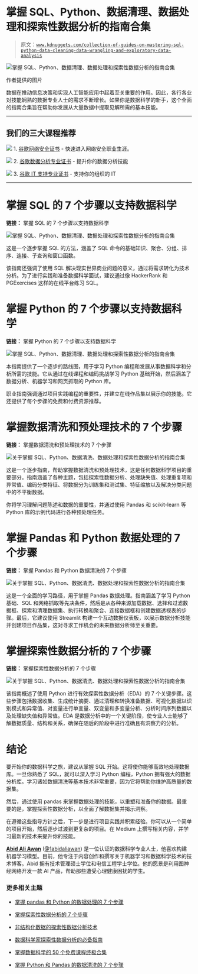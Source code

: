 # 掌握 SQL、Python、数据清理、数据处理和探索性数据分析的指南合集

> 原文：[`www.kdnuggets.com/collection-of-guides-on-mastering-sql-python-data-cleaning-data-wrangling-and-exploratory-data-analysis`](https://www.kdnuggets.com/collection-of-guides-on-mastering-sql-python-data-cleaning-data-wrangling-and-exploratory-data-analysis)

![掌握 SQL、Python、数据清理、数据处理和探索性数据分析的指南合集](img/ca06e8cd836e5c1c8718a5f6f2c286a7.png)

作者提供的图片

数据在推动信息决策和实现人工智能应用中起着至关重要的作用。因此，各行各业对技能娴熟的数据专业人士的需求不断增长。如果你是数据科学的新手，这个全面的指南合集旨在帮助你发展从大量数据中提取见解所需的基本技能。

* * *

## 我们的三大课程推荐

![](img/0244c01ba9267c002ef39d4907e0b8fb.png) 1\. [谷歌网络安全证书](https://www.kdnuggets.com/google-cybersecurity) - 快速进入网络安全职业生涯。

![](img/e225c49c3c91745821c8c0368bf04711.png) 2\. [谷歌数据分析专业证书](https://www.kdnuggets.com/google-data-analytics) - 提升你的数据分析技能

![](img/0244c01ba9267c002ef39d4907e0b8fb.png) 3\. [谷歌 IT 支持专业证书](https://www.kdnuggets.com/google-itsupport) - 支持你的组织的 IT

* * *

# 掌握 SQL 的 7 个步骤以支持数据科学

**链接：** 掌握 SQL 的 7 个步骤以支持数据科学

![掌握 SQL、Python、数据清理、数据处理和探索性数据分析的指南合集](img/415c73aea78b626405e1f56211fe5882.png)

这是一个逐步掌握 SQL 的方法，涵盖了 SQL 命令的基础知识、聚合、分组、排序、连接、子查询和窗口函数。

该指南还强调了使用 SQL 解决现实世界商业问题的意义，通过将需求转化为技术分析。为了进行实践和准备数据科学面试，建议通过像 HackerRank 和 PGExercises 这样的在线平台练习 SQL。

# 掌握 Python 的 7 个步骤以支持数据科学

**链接：** 掌握 Python 的 7 个步骤以支持数据科学

![掌握 SQL、Python、数据清理、数据处理和探索性数据分析的指南合集](img/d5d56271f557305ade4bc559e940fe99.png)

本指南提供了一个逐步的路线图，用于学习 Python 编程和发展从事数据科学和分析所需的技能。它从通过在线课程和编码挑战学习 Python 基础开始，然后涵盖了数据分析、机器学习和网页抓取的 Python 库。

职业指南强调通过项目实践编程的重要性，并建立在线作品集以展示你的技能。它还提供了每个步骤的免费和付费资源推荐。

# 掌握数据清洗和预处理技术的 7 个步骤

**链接：** 掌握数据清洗和预处理技术的 7 个步骤

![关于掌握 SQL、Python、数据清洗、数据处理和探索性数据分析的指南合集](img/9fc0886501dfb13a262ee66f280b131c.png)

这是一个逐步指南，帮助掌握数据清洗和预处理技术，这是任何数据科学项目的重要部分。指南涵盖了各种主题，包括探索性数据分析、处理缺失值、处理重复项和异常值、编码分类特征、将数据分为训练集和测试集、特征缩放以及解决分类问题中的不平衡数据。

你将学习理解问题陈述和数据的重要性，并通过使用 Pandas 和 scikit-learn 等 Python 库的示例代码进行各种预处理任务。

# 掌握 Pandas 和 Python 数据处理的 7 个步骤

**链接：** 掌握 Pandas 和 Python 数据清洗的 7 个步骤

![关于掌握 SQL、Python、数据清洗、数据处理和探索性数据分析的指南合集](img/0809c8472449fb1f942b7a54e10fca29.png)

这是一个全面的学习路径，用于掌握 Pandas 数据处理。指南涵盖了学习 Python 基础、SQL 和网络抓取等先决条件，然后是从各种来源加载数据、选择和过滤数据框、探索和清理数据集、执行转换和聚合、连接数据框和创建数据透视表的步骤。最后，它建议使用 Streamlit 构建一个互动数据仪表板，以展示数据分析技能并创建项目作品集，这对寻求工作机会的未来数据分析师至关重要。

# 掌握探索性数据分析的 7 个步骤

**链接：** 掌握探索性数据分析的 7 个步骤

![关于掌握 SQL、Python、数据清洗、数据处理和探索性数据分析的指南合集](img/4b7cd324d67d438ffc5ea80753ceaf33.png)

该指南概述了使用 Python 进行有效探索性数据分析（EDA）的 7 个关键步骤。这些步骤包括数据收集、生成统计摘要、通过清理和转换准备数据、可视化数据以识别模式和异常值、对变量进行单变量、双变量和多变量分析、分析时间序列数据以及处理缺失值和异常值。EDA 是数据分析中的一个关键阶段，使专业人士能够了解数据质量、结构和关系，确保在随后的阶段中进行准确且有洞察力的分析。

# 结论

要开始你的数据科学之旅，建议从掌握 SQL 开始。这将使你能够高效地处理数据库。一旦你熟悉了 SQL，就可以深入学习 Python 编程，Python 拥有强大的数据分析库。学习诸如数据清洗等基本技术非常重要，因为它将帮助你维护高质量的数据集。

然后，通过使用 pandas 来掌握数据处理的技能，以重塑和准备你的数据。最重要的是，掌握探索性数据分析，以全面了解数据集并揭示洞察。

在遵循这些指导方针之后，下一步是进行项目实践并积累经验。你可以从一个简单的项目开始，然后逐步过渡到更复杂的项目。在 Medium 上撰写相关内容，并学习最新的技术来提升你的技能。

[](https://www.polywork.com/kingabzpro)****[Abid Ali Awan](https://www.polywork.com/kingabzpro)**** ([@1abidaliawan](https://www.linkedin.com/in/1abidaliawan)) 是一位认证的数据科学专业人士，他喜欢构建机器学习模型。目前，他专注于内容创作和撰写关于机器学习和数据科学技术的技术博客。Abid 拥有技术管理硕士学位和电信工程学士学位。他的愿景是利用图神经网络开发一款 AI 产品，帮助那些遭受心理健康困扰的学生。

### 更多相关主题

+   [掌握 pandas 和 Python 的数据处理的 7 个步骤](https://www.kdnuggets.com/7-steps-to-mastering-data-wrangling-with-pandas-and-python)

+   [掌握探索性数据分析的 7 个步骤](https://www.kdnuggets.com/7-steps-to-mastering-exploratory-data-analysis)

+   [非结构化数据的探索性数据分析技术](https://www.kdnuggets.com/2023/05/exploratory-data-analysis-techniques-unstructured-data.html)

+   [数据科学家探索性数据分析的必备指南](https://www.kdnuggets.com/2023/06/data-scientist-essential-guide-exploratory-data-analysis.html)

+   [掌握数据科学的 50 个免费课程终极合集](https://www.kdnuggets.com/ultimate-collection-of-50-free-courses-for-mastering-data-science)

+   [掌握 Python 和 Pandas 的数据清洗的 7 个步骤](https://www.kdnuggets.com/7-steps-to-mastering-data-cleaning-with-python-and-pandas)
